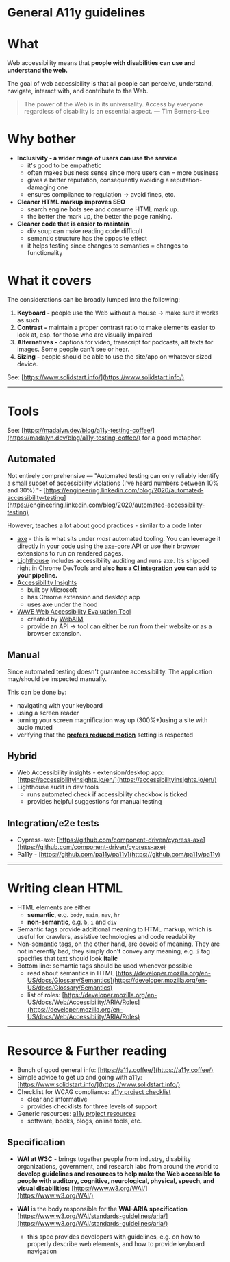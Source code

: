 # General A11y guidelines

# What

Web accessibility means that **people with disabilities can use and understand the web.**

The goal of web accessibility is that all people can perceive, understand, navigate, interact with, and contribute to the Web.

> The power of the Web is in its universality. Access by everyone regardless of disability is an essential aspect. — Tim Berners-Lee

# Why bother

- **Inclusivity - a wider range of users can use the service**
  - it's good to be empathetic
  - often makes business sense since more users can = more business
  - gives a better reputation, consequently avoiding a reputation-damaging one
  - ensures compliance to regulation -> avoid fines, etc.
- **Cleaner HTML markup improves SEO**
  - search engine bots see and consume HTML mark up.
  - the better the mark up, the better the page ranking.
- **Cleaner code that is easier to maintain**
  - div soup can make reading code difficult
  - semantic structure has the opposite effect
  - it helps testing since changes to semantics = changes to functionality

# What it covers

The considerations can be broadly lumped into the following:

1. **Keyboard -** people use the Web without a mouse → make sure it works as such
2. **Contrast -** maintain a proper contrast ratio to make elements easier to look at, esp. for those who are visually impaired
3. **Alternatives -** captions for video, transcript for podcasts, alt texts for images. Some people can't see or hear.
4. **Sizing -** people should be able to use the site/app on whatever sized device.

See: [https://www.solidstart.info/](https://www.solidstart.info/)

---

# Tools

See: [https://madalyn.dev/blog/a11y-testing-coffee/](https://madalyn.dev/blog/a11y-testing-coffee/) for a good metaphor.

## Automated

Not entirely comprehensive — "Automated testing can only reliably identify a small subset of accessibility violations (I’ve heard numbers between 10% and 30%)."- [https://engineering.linkedin.com/blog/2020/automated-accessibility-testing](https://engineering.linkedin.com/blog/2020/automated-accessibility-testing)

However, teaches a lot about good practices - similar to a code linter

- [axe](https://www.deque.com/axe/) - this is what sits under *most* automated tooling. You can leverage it directly in your code using the [axe-core](https://github.com/dequelabs/axe-core) API or use their browser extensions to run on rendered pages.
- [Lighthouse](https://developers.google.com/web/tools/lighthouse) includes accessibility auditing and runs axe. It’s shipped right in Chrome DevTools and **also has a [CI integration](https://github.com/GoogleChrome/lighthouse-ci/blob/master/docs/getting-started.md) you can add to your pipeline.**
- [Accessibility Insights](https://accessibilityinsights.io/)
  - built by Microsoft
  - has Chrome extension and desktop app
  - uses axe under the hood
- [WAVE Web Accessibility Evaluation Tool](https://wave.webaim.org/)
  - created by [WebAIM](https://webaim.org/)
  - provide an API → tool can either be run from their website or as a browser extension.

## Manual

Since automated testing doesn't guarantee accessibility. The application may/should be inspected manually.

This can be done by:

- navigating with your keyboard
- using a screen reader
- turning your screen magnification way up (300%+)using a site with audio muted
- verifying that the **[prefers reduced motion](https://developer.mozilla.org/en-US/docs/Web/CSS/@media/prefers-reduced-motion)** setting is respected

## Hybrid

- Web Accessibility insights - extension/desktop app: [https://accessibilityinsights.io/en/](https://accessibilityinsights.io/en/)
- Lighthouse audit in dev tools
  - runs automated check if accessibility checkbox is ticked
  - provides helpful suggestions for manual testing

## Integration/e2e tests

- Cypress-axe: [https://github.com/component-driven/cypress-axe](https://github.com/component-driven/cypress-axe)
- Pa11y - [https://github.com/pa11y/pa11y](https://github.com/pa11y/pa11y)

---

# Writing clean HTML

- HTML elements are either
  - **semantic**, e.g. `body`, `main`, `nav`, `hr`
  - **non-semantic**, e.g. `b`, `i` and `div`
- Semantic tags provide additional meaning to HTML markup, which is useful for crawlers, assistive technologies and code readability
- Non-semantic tags, on the other hand, are devoid of meaning. They are not inherently bad, they simply don't convey any meaning, e.g. `i` tag specifies that text should look **italic**
- Bottom line: semantic tags should be used whenever possible
  - read about semantics in HTML [https://developer.mozilla.org/en-US/docs/Glossary/Semantics](https://developer.mozilla.org/en-US/docs/Glossary/Semantics)
  - list of roles: [https://developer.mozilla.org/en-US/docs/Web/Accessibility/ARIA/Roles](https://developer.mozilla.org/en-US/docs/Web/Accessibility/ARIA/Roles)

---

# Resource & Further reading

- Bunch of good general info: [https://a11y.coffee/](https://a11y.coffee/)
- Simple advice to get up and going with a11y: [https://www.solidstart.info/](https://www.solidstart.info/)
- Checklist for WCAG compliance: [a11y project checklist](https://www.a11yproject.com/checklist)
  - clear and informative
  - provides checklists for three levels of support
- Generic resources: [a11y project resources](https://www.a11yproject.com/resources/)
  - software, books, blogs, online tools, etc.

## Specification

- **WAI at W3C** - brings together people from industry, disability organizations, government, and research labs from around the world to **develop guidelines and resources to help make the Web accessible to people with auditory, cognitive, neurological, physical, speech, and visual disabilities:** [https://www.w3.org/WAI/](https://www.w3.org/WAI/)
- **WAI** is the body responsible for the **WAI-ARIA specification** [https://www.w3.org/WAI/standards-guidelines/aria/](https://www.w3.org/WAI/standards-guidelines/aria/)

  - this spec provides developers with guidelines, e.g. on how to properly describe web elements, and how to provide keyboard navigation

